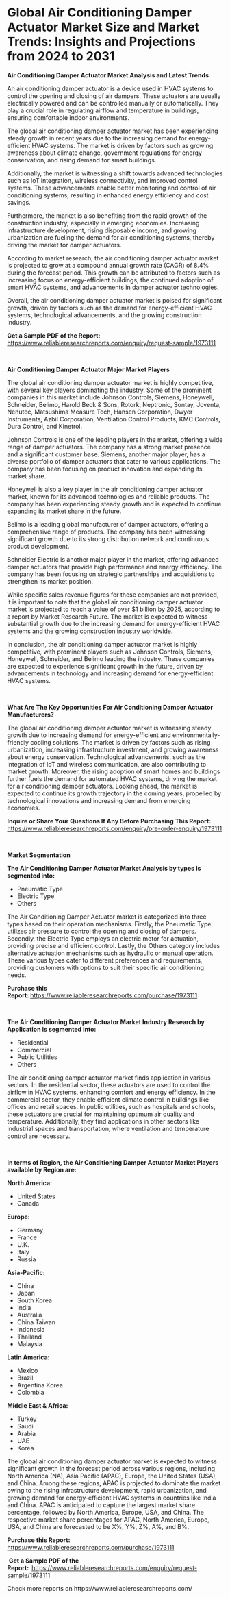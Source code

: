 <p><h1>Global Air Conditioning Damper Actuator Market Size and Market Trends: Insights and Projections from 2024 to 2031</h1></p><p><strong>Air Conditioning Damper Actuator Market Analysis and Latest Trends</strong></p>
<p><p>An air conditioning damper actuator is a device used in HVAC systems to control the opening and closing of air dampers. These actuators are usually electrically powered and can be controlled manually or automatically. They play a crucial role in regulating airflow and temperature in buildings, ensuring comfortable indoor environments.</p><p>The global air conditioning damper actuator market has been experiencing steady growth in recent years due to the increasing demand for energy-efficient HVAC systems. The market is driven by factors such as growing awareness about climate change, government regulations for energy conservation, and rising demand for smart buildings.</p><p>Additionally, the market is witnessing a shift towards advanced technologies such as IoT integration, wireless connectivity, and improved control systems. These advancements enable better monitoring and control of air conditioning systems, resulting in enhanced energy efficiency and cost savings.</p><p>Furthermore, the market is also benefiting from the rapid growth of the construction industry, especially in emerging economies. Increasing infrastructure development, rising disposable income, and growing urbanization are fueling the demand for air conditioning systems, thereby driving the market for damper actuators.</p><p>According to market research, the air conditioning damper actuator market is projected to grow at a compound annual growth rate (CAGR) of 8.4% during the forecast period. This growth can be attributed to factors such as increasing focus on energy-efficient buildings, the continued adoption of smart HVAC systems, and advancements in damper actuator technologies.</p><p>Overall, the air conditioning damper actuator market is poised for significant growth, driven by factors such as the demand for energy-efficient HVAC systems, technological advancements, and the growing construction industry.</p></p>
<p><strong>Get a Sample PDF of the Report:&nbsp;</strong> <a href="https://www.reliableresearchreports.com/enquiry/request-sample/1973111">https://www.reliableresearchreports.com/enquiry/request-sample/1973111</a></p>
<p>&nbsp;</p>
<p><strong>Air Conditioning Damper Actuator Major Market Players</strong></p>
<p><p>The global air conditioning damper actuator market is highly competitive, with several key players dominating the industry. Some of the prominent companies in this market include Johnson Controls, Siemens, Honeywell, Schneider, Belimo, Harold Beck & Sons, Rotork, Neptronic, Sontay, Joventa, Nenutec, Matsushima Measure Tech, Hansen Corporation, Dwyer Instruments, Azbil Corporation, Ventilation Control Products, KMC Controls, Dura Control, and Kinetrol.</p><p>Johnson Controls is one of the leading players in the market, offering a wide range of damper actuators. The company has a strong market presence and a significant customer base. Siemens, another major player, has a diverse portfolio of damper actuators that cater to various applications. The company has been focusing on product innovation and expanding its market share.</p><p>Honeywell is also a key player in the air conditioning damper actuator market, known for its advanced technologies and reliable products. The company has been experiencing steady growth and is expected to continue expanding its market share in the future.</p><p>Belimo is a leading global manufacturer of damper actuators, offering a comprehensive range of products. The company has been witnessing significant growth due to its strong distribution network and continuous product development.</p><p>Schneider Electric is another major player in the market, offering advanced damper actuators that provide high performance and energy efficiency. The company has been focusing on strategic partnerships and acquisitions to strengthen its market position.</p><p>While specific sales revenue figures for these companies are not provided, it is important to note that the global air conditioning damper actuator market is projected to reach a value of over $1 billion by 2025, according to a report by Market Research Future. The market is expected to witness substantial growth due to the increasing demand for energy-efficient HVAC systems and the growing construction industry worldwide.</p><p>In conclusion, the air conditioning damper actuator market is highly competitive, with prominent players such as Johnson Controls, Siemens, Honeywell, Schneider, and Belimo leading the industry. These companies are expected to experience significant growth in the future, driven by advancements in technology and increasing demand for energy-efficient HVAC systems.</p></p>
<p>&nbsp;</p>
<p><strong>What Are The Key Opportunities For Air Conditioning Damper Actuator Manufacturers?</strong></p>
<p><p>The global air conditioning damper actuator market is witnessing steady growth due to increasing demand for energy-efficient and environmentally-friendly cooling solutions. The market is driven by factors such as rising urbanization, increasing infrastructure investment, and growing awareness about energy conservation. Technological advancements, such as the integration of IoT and wireless communication, are also contributing to market growth. Moreover, the rising adoption of smart homes and buildings further fuels the demand for automated HVAC systems, driving the market for air conditioning damper actuators. Looking ahead, the market is expected to continue its growth trajectory in the coming years, propelled by technological innovations and increasing demand from emerging economies.</p></p>
<p><strong>Inquire or Share Your Questions If Any Before Purchasing This Report:</strong> <a href="https://www.reliableresearchreports.com/enquiry/pre-order-enquiry/1973111">https://www.reliableresearchreports.com/enquiry/pre-order-enquiry/1973111</a></p>
<p>&nbsp;</p>
<p><strong>Market Segmentation</strong></p>
<p><strong>The Air Conditioning Damper Actuator Market Analysis by types is segmented into:</strong></p>
<p><ul><li>Pneumatic Type</li><li>Electric Type</li><li>Others</li></ul></p>
<p><p>The Air Conditioning Damper Actuator market is categorized into three types based on their operation mechanisms. Firstly, the Pneumatic Type utilizes air pressure to control the opening and closing of dampers. Secondly, the Electric Type employs an electric motor for actuation, providing precise and efficient control. Lastly, the Others category includes alternative actuation mechanisms such as hydraulic or manual operation. These various types cater to different preferences and requirements, providing customers with options to suit their specific air conditioning needs.</p></p>
<p><strong>Purchase this Report:&nbsp;</strong><a href="https://www.reliableresearchreports.com/purchase/1973111">https://www.reliableresearchreports.com/purchase/1973111</a></p>
<p>&nbsp;</p>
<p><strong>The Air Conditioning Damper Actuator Market Industry Research by Application is segmented into:</strong></p>
<p><ul><li>Residential</li><li>Commercial</li><li>Public Utilities</li><li>Others</li></ul></p>
<p><p>The air conditioning damper actuator market finds application in various sectors. In the residential sector, these actuators are used to control the airflow in HVAC systems, enhancing comfort and energy efficiency. In the commercial sector, they enable efficient climate control in buildings like offices and retail spaces. In public utilities, such as hospitals and schools, these actuators are crucial for maintaining optimum air quality and temperature. Additionally, they find applications in other sectors like industrial spaces and transportation, where ventilation and temperature control are necessary.</p></p>
<p>&nbsp;</p>
<p><strong>In terms of Region, the Air Conditioning Damper Actuator Market Players available by Region are:</strong></p>
<p>
    <p> <strong> North America: </strong>
        <ul>
            <li>United States</li>
            <li>Canada</li>
        </ul>
        </p> 
    <p> <strong> Europe: </strong>
        <ul>
            <li>Germany</li>
            <li>France</li>
            <li>U.K.</li>
            <li>Italy</li>
            <li>Russia</li>
        </ul>
        </p> 
    <p> <strong> Asia-Pacific: </strong>
        <ul>
            <li>China</li>
            <li>Japan</li>
            <li>South Korea</li>
            <li>India</li>
            <li>Australia</li>
            <li>China Taiwan</li>
            <li>Indonesia</li>
            <li>Thailand</li>
            <li>Malaysia</li>
        </ul>
        </p> 
    <p> <strong> Latin America: </strong>
        <ul>
            <li>Mexico</li>
            <li>Brazil</li>
            <li>Argentina Korea</li>
            <li>Colombia</li>
        </ul>
        </p> 
    <p> <strong> Middle East & Africa: </strong>
        <ul>
            <li>Turkey</li>
            <li>Saudi</li>
            <li>Arabia</li>
            <li>UAE</li>
            <li>Korea</li>
        </ul>
    </p>
    </p>
<p><p>The global air conditioning damper actuator market is expected to witness significant growth in the forecast period across various regions, including North America (NA), Asia Pacific (APAC), Europe, the United States (USA), and China. Among these regions, APAC is projected to dominate the market owing to the rising infrastructure development, rapid urbanization, and growing demand for energy-efficient HVAC systems in countries like India and China. APAC is anticipated to capture the largest market share percentage, followed by North America, Europe, USA, and China. The respective market share percentages for APAC, North America, Europe, USA, and China are forecasted to be X%, Y%, Z%, A%, and B%.</p></p>
<p><strong>Purchase this Report: </strong><a href="https://www.reliableresearchreports.com/purchase/1973111">https://www.reliableresearchreports.com/purchase/1973111</a></p>
<p>&nbsp;<strong>Get a Sample PDF of the Report:&nbsp;&nbsp;</strong><a href="https://www.reliableresearchreports.com/enquiry/request-sample/1973111">https://www.reliableresearchreports.com/enquiry/request-sample/1973111</a></p>
<p><strong></strong></p>
<p>Check more reports on https://www.reliableresearchreports.com/</p>
